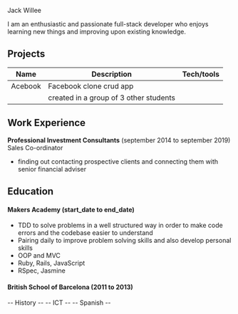 Jack Willee

I am an enthusiastic and passionate full-stack developer who enjoys learning new things and improving upon existing knowledge.

## Projects

| Name                         | Description            | Tech/tools         |
| ---------------------------- | -----------------      | -----------------  |
| Acebook                      | Facebook clone crud app
                               |created in a group of 3 other students

          
                                  

## Work Experience

**Professional Investment Consultants** (september 2014  to september 2019)  
Sales Co-ordinator

- finding out contacting prospective clients and connecting them with senior financial adviser


## Education

#### Makers Academy (start_date to end_date)
- TDD to solve problems in a well structured way in order to make code errors and the codebase easier to understand
- Pairing daily to improve problem solving skills and also develop personal skills
- OOP and MVC
- Ruby, Rails, JavaScript
- RSpec, Jasmine

#### British School of Barcelona (2011 to 2013)
-- History --
-- ICT --
-- Spanish --


